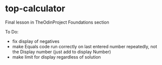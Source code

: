 # top-calculator

Final lesson in TheOdinProject Foundations section

To Do:

- fix display of negatives
- make Equals code run correctly on last entered number repeatedly, not the Display number (just add to display Number)
- make limit for display regardless of solution

